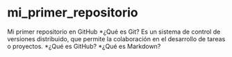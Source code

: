 # mi_primer_repositorio
Mi primer repositorio en GitHub
*¿Qué es Git? 
Es un sistema de control de versiones distribuido, que permite la colaboración en el desarrollo de tareas o proyectos.
*¿Qué es GitHub?
*¿Qué es Markdown?
